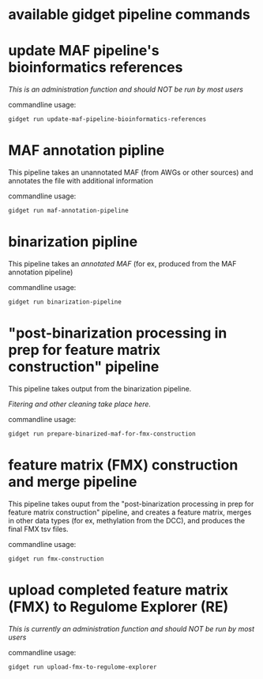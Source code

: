 available gidget pipeline commands
==================================

# update MAF pipeline's bioinformatics references
_This is an administration function and should NOT be run by most users_

commandline usage:
```
gidget run update-maf-pipeline-bioinformatics-references
```

# MAF annotation pipline
This pipeline takes an unannotated MAF (from AWGs or other sources) and annotates the file with additional information

commandline usage:
```
gidget run maf-annotation-pipeline
```

# binarization pipline
This pipeline takes an _annotated MAF_ (for ex, produced from the MAF annotation pipeline)

commandline usage:
```
gidget run binarization-pipeline
```


# "post-binarization processing in prep for feature matrix construction" pipeline
This pipeline takes output from the binarization pipeline.

*Fitering and other cleaning take place here.*

commandline usage:
```
gidget run prepare-binarized-maf-for-fmx-construction
```


# feature matrix (FMX) construction and merge pipeline
This pipeline takes ouput from the "post-binarization processing in prep for feature matrix construction" pipeline, and creates a feature matrix, merges in other data types (for ex, methylation from the DCC), and produces the final FMX tsv files.

commandline usage:
```
gidget run fmx-construction
```

# upload completed feature matrix (FMX) to Regulome Explorer (RE)
_This is currently an administration function and should NOT be run by most users_

commandline usage:
```
gidget run upload-fmx-to-regulome-explorer
```
